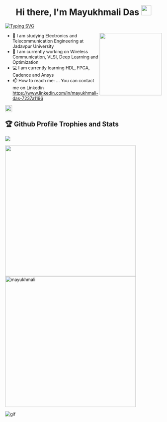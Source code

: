 <h1 align="center">Hi there, I'm Mayukhmali Das</a> <img src="https://user-images.githubusercontent.com/64318469/176737130-33ef105d-385a-43e4-a68e-33ac3f19ab12.gif" height="32" /></h1>



[![Typing SVG](https://readme-typing-svg.herokuapp.com?duration=8000&lines=Electronics%2C+Aritficial+Intelligence)](https://git.io/typing-svg)

<a href="#"><img align="right" src="https://user-images.githubusercontent.com/64318469/176737409-3d90e163-49b9-4e8f-8182-2b3f2446a91a.gif" width="200 " height="200" /></a>

- 🔌 I am studying Electronics and Telecommunication Engineering at Jadavpur University
- 📶 I am currently working on Wireless Communication, VLSI, Deep Learning and Optimization
- 💻 I am currently learning HDL, FPGA, Cadence and Ansys
- 📫 How to reach me: ... You can contact me on Linkedin https://www.linkedin.com/in/mayukhmali-das-7237a1196


<a href=" https://www.linkedin.com/in/mayukhmali-das-7237a1196">
  <img align="left" alt="Mayukhmali's LinkedIN" width="22px" src="https://raw.githubusercontent.com/peterthehan/peterthehan/master/assets/linkedin.svg" />
</a>
</br>
<h2>🏆 Github Profile Trophies and Stats</h2>

<p align="left">
  <img alig src="https://github-profile-trophy.vercel.app/?username=guilyx&column=8&rank=SSS,SS,S,AAA,AA,A,SECRET&theme=gruvbox&no-frame=true" />
</p>


<!--- ![Top Langs](https://github-readme-stats.vercel.app/api/top-langs/?username=Smartmayukh&layout=compact) --->

<p float="center">
  <img alig src="https://github-readme-streak-stats.herokuapp.com?user=Smartmayukh&theme=neon-palenight&hide_border=true"  width="420"/>  
  <img src="https://github-readme-stats.vercel.app/api?username=Smartmayukh&show_icons=true&theme=gotham" alt="mayukhmali"width="420" />
</p>



![gif](https://github.com/Smartmayukh/Smartmayukh/blob/output/github-contribution-grid-snake.gif&theme=gotham)




